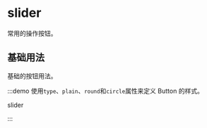 # slider 

常用的操作按钮。

## 基础用法

基础的按钮用法。


:::demo 使用`type`、`plain`、`round`和`circle`属性来定义 Button 的样式。

slider

:::